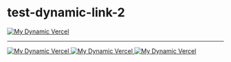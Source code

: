 # test-dynamic-link-2

<a href="https://reboosty-reboosty.vercel.app/api?repo_url=https://github.com/moe-mizrak/laravel-openrouter" target="_blank">
  <img src="https://reboosty-reboosty.vercel.app/api?repo_url=https://github.com/moe-mizrak/laravel-openrouter" alt="My Dynamic Vercel" />
</a>

-----------------------

<a href="https://reboosty-reboosty.vercel.app/api?repo_url=https://github.com/moe-mizrak/aws-rekognition" target="_blank">
  <img src="https://reboosty-reboosty.vercel.app/api?repo_url=https://github.com/moe-mizrak/aws-rekognition" alt="My Dynamic Vercel" />
</a>

<a href="https://reboosty-reboosty.vercel.app/api?repo_url=https://github.com/moe-mizrak/validator-guard" target="_blank">
  <img src="https://reboosty-reboosty.vercel.app/api?repo_url=https://github.com/moe-mizrak/validator-guard" alt="My Dynamic Vercel" />
</a>

<a href="https://reboosty-reboosty.vercel.app/api?repo_url=https://github.com/moe-mizrak/transaction-builder" target="_blank">
  <img src="https://reboosty-reboosty.vercel.app/api?repo_url=https://github.com/moe-mizrak/transaction-builder" alt="My Dynamic Vercel" />
</a>
